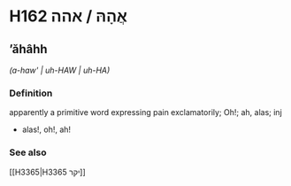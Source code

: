# H162 אֲהָהּ / אהה

## ʼăhâhh

_(a-haw' | uh-HAW | uh-HA)_

### Definition

apparently a primitive word expressing pain exclamatorily; Oh!; ah, alas; inj

- alas!, oh!, ah!

### See also

[[H3365|H3365 יקר]]
